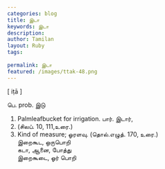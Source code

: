 ```yaml
---
categories: blog
title: இடா
keywords: இடா
description: 
author: Tamilan
layout: Ruby
tags: 
 
permalink: இடா
featured: /images/ttak-48.png
---
```

  
[ iṭā ]  
  
பெ. prob. இடு  
1. Palmleafbucket for irrigation. பார். இடார்,  
1. (சிலப். 10, 111,உரை.)  
2. Kind of measure; ஓரளவு. (தொல்.எழுத். 170, உரை.)  
இறைகூட, ஒருபொறி  
கடா, ஆனை, போத்து  
இறைகூடை, ஓர் பொறி